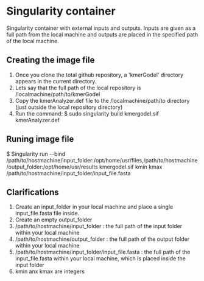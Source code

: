 # Singularity container
Singularity container with external inputs and outputs. Inputs are given as a full path from the local machine and outputs are placed in the specified path of the local machine.

## Creating the image file
1. Once you clone the total github repository, a 'kmerGodel' directory appears in the current directory.
2. Lets say that the full path of the local repository is /localmachine/path/to/kmerGodel
3. Copy the kmerAnalyzer.def file to the /localmachine/path/to directory (just outside the local repository directory)
4. Run the command: $ sudo singularity build kmergodel.sif kmerAnalyzer.def

## Runing image file
$ Singularity run --bind /path/to/hostmachine/input_folder:/opt/home/usr/files,/path/to/hostmachine/output_folder:/opt/home/usr/results kmergodel.sif kmin kmax /path/to/hostmachine/input_folder/input_file.fasta

## Clarifications
1. Create an input_folder in your local machine and place a single input_file.fasta file inside.
2. Create an empty output_folder
3. /path/to/hostmachine/input_folder : the full path of the input folder within your local machine
4. /path/to/hostmachine/output_folder : the full path of the output folder within your local machine
5. /path/to/hostmachine/input_folder/input_file.fasta : the full path of the input_file.fasta within your local machine, which is placed inside the input folder
6. kmin anx kmax are integers
